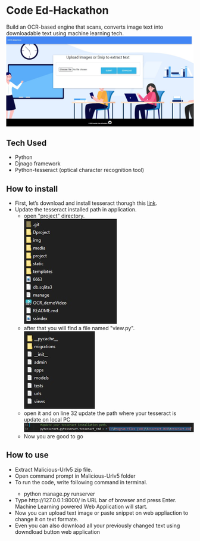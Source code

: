 # Code Ed-Hackathon
Build an OCR-based engine that scans, converts image text into downloadable text using machine learning tech.
![Index](/ssindex.jpg)

## Tech Used
<ul>
  <li>Python</li>
  <li>Djnago framework</li>
  <li>Python-tesseract (optical character recognition tool)</li>
</ul>

## How to install
<ul>
  <li>First, let’s download and install tesseract thorugh this <a href="http://digi.bib.uni-mannheim.de/tesseract/tesseract-ocr-setup-4.00.00dev.exe">link</a>.</li>
  <li>Update the tesseract installed path in application.
    <ul>
      <li>open "project" directory.<br> <img src="img/directory.jpg"></li>
      <li>after that you will find a file named "view.py".<br> <img src="img/projectfolderdirectory.jpg"></li>
      <li>open it and on line 32 update the path where your tesseract is update on local PC<br><img src="img/pathupdate.jpg"></li>
      <li> Now you are good to go</li>
    </ul>
</ul>

## How to use
<ul>
  <li>Extract Malicious-Urlv5 zip file.</li>
  <li>Open command prompt in Malicious-Urlv5 folder</li>
  <li>To run the code, write following command in terminal.</li>
    <ul>
      <li>python manage.py runserver</li>
  </ul>
  <li>Type http://127.0.0.1:8000/ in URL bar of browser and press Enter. Machine Learning powered Web Application will start.</li>
  <li>Now you can upload text image or paste snippet on web appliaction to change it on text formate.</li>
  <li>Even you can also download all your previously changed text using downdload button web application</li>
</ul>
  
